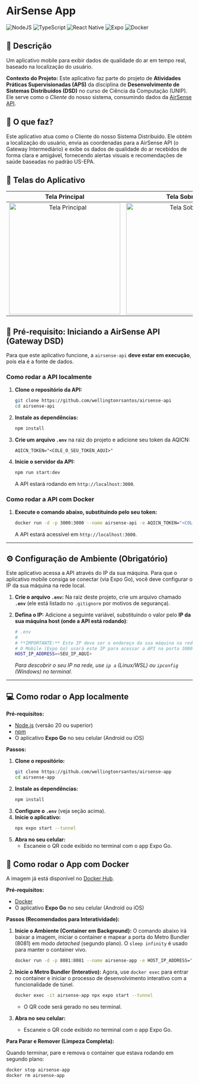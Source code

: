 # AirSense App

![NodeJS](https://img.shields.io/badge/node.js-6DA55F?style=for-the-badge&logo=node.js&logoColor=white)
![TypeScript](https://img.shields.io/badge/typescript-%23007ACC.svg?style=for-the-badge&logo=typescript&logoColor=white)
![React Native](https://img.shields.io/badge/react_native-%2320232a.svg?style=for-the-badge&logo=react&logoColor=%2361DAFB)
![Expo](https://img.shields.io/badge/expo-1B1F23?style=for-the-badge&logo=expo&logoColor=white)
![Docker](https://img.shields.io/badge/docker-%230db7ed.svg?style=for-the-badge&logo=docker&logoColor=white)

## 📝 Descrição

Um aplicativo mobile para exibir dados de qualidade do ar em tempo real, baseado na localização do usuário.

**Contexto do Projeto:** Este aplicativo faz parte do projeto de **Atividades Práticas Supervisionadas (APS)** da disciplina de **Desenvolvimento de Sistemas Distribuídos (DSD)** no curso de Ciência da Computação (UNIP). Ele serve como o _Cliente_ do nosso sistema, consumindo dados da [AirSense API](https://github.com/wellingtonrsantos/airsense-api).

## 🚀 O que faz?

Este aplicativo atua como o Cliente do nosso Sistema Distribuído. Ele obtém a localização do usuário, envia as coordenadas para a AirSense API (o Gateway Intermediário) e exibe os dados de qualidade do ar recebidos de forma clara e amigável, fornecendo alertas visuais e recomendações de saúde baseadas no padrão US-EPA.

## 📱 Telas do Aplicativo

|                            Tela Principal                            |                            Tela Sobre                             |
| :------------------------------------------------------------------: | :---------------------------------------------------------------: |
| <img src="./docs/images/home.png" alt="Tela Principal" width="300"/> | <img src="./docs/images/about.png" alt="Tela Sobre" width="300"/> |

## 🔗 Pré-requisito: Iniciando a AirSense API (Gateway DSD)

Para que este aplicativo funcione, a `airsense-api` **deve estar em execução**, pois ela é a fonte de dados.

### Como rodar a API localmente

1.  **Clone o repositório da API:**
    ```bash
    git clone https://github.com/wellingtonrsantos/airsense-api
    cd airsense-api
    ```
2.  **Instale as dependências:**
    ```bash
    npm install
    ```
3.  **Crie um arquivo `.env`** na raiz do projeto e adicione seu token da AQICN:
    ```
    AQICN_TOKEN="<COLE_O_SEU_TOKEN_AQUI>"
    ```
4.  **Inicie o servidor da API:**
    ```bash
    npm run start:dev
    ```
    A API estará rodando em `http://localhost:3000`.

### Como rodar a API com Docker

1.  **Execute o comando abaixo, substituindo pelo seu token:**
    ```bash
    docker run -d -p 3000:3000 --name airsense-api -e AQICN_TOKEN="<COLE_O_SEU_TOKEN_AQUI>" wellingtonrsantos/airsense-api:1.0.0
    ```
    A API estará acessível em `http://localhost:3000`.

---

## ⚙️ Configuração de Ambiente (Obrigatório)

Este aplicativo acessa a API através do IP da sua máquina. Para que o aplicativo mobile consiga se conectar (via Expo Go), você deve configurar o IP da sua máquina na rede local.

1.  **Crie o arquivo `.env`:** Na raiz deste projeto, crie um arquivo chamado **`.env`** (ele está listado no `.gitignore` por motivos de segurança).
2.  **Defina o IP:** Adicione a seguinte variável, substituindo o valor pelo **IP da sua máquina host (onde a API está rodando)**:
    ```bash
    # .env
    #
    # **IMPORTANTE:** Este IP deve ser o endereço da sua máquina na rede (ex: 192.168.1.13).
    # O Mobile (Expo Go) usará este IP para acessar a API na porta 3000.
    HOST_IP_ADDRESS=<SEU_IP_AQUI>
    ```

    *Para descobrir o seu IP na rede, use `ip a` (Linux/WSL) ou `ipconfig` (Windows) no terminal.*
---

## 💻 Como rodar o App localmente

**Pré-requisitos:**

- [Node.js](https://nodejs.org/) (versão 20 ou superior)
- [npm](https://www.npmjs.com/)
- O aplicativo **Expo Go** no seu celular (Android ou iOS)

**Passos:**

1.  **Clone o repositório:**
    ```bash
    git clone https://github.com/wellingtonrsantos/airsense-app
    cd airsense-app
    ```
2.  **Instale as dependências:**
    ```bash
    npm install
    ```
3.  **Configure o `.env`** (veja seção acima).
4.  **Inicie o aplicativo:**
    ```bash
    npx expo start --tunnel
    ```
5.  **Abra no seu celular:**
    - Escaneie o QR code exibido no terminal com o app Expo Go.

## 🐳 Como rodar o App com Docker

A imagem já está disponível no [Docker Hub](https://hub.docker.com/r/wellingtonrsantos/airsense-app).

**Pré-requisitos:**

- [Docker](https://www.docker.com/)
- O aplicativo **Expo Go** no seu celular (Android ou iOS)

**Passos (Recomendados para Interatividade):**

1.  **Inicie o Ambiente (Container em Background):**
    O comando abaixo irá baixar a imagem, iniciar o container e mapear a porta do Metro Bundler (8081) em modo _detached_ (segundo plano). O `sleep infinity` é usado para manter o container vivo.

    ```bash
    docker run -d -p 8081:8081 --name airsense-app -e HOST_IP_ADDRESS="<SEU_IP_AQUI>" wellingtonrsantos/airsense-app:1.0.0 sleep infinity
    ```

2.  **Inicie o Metro Bundler (Interativo):**
    Agora, use `docker exec` para entrar no container e iniciar o processo de desenvolvimento interativo com a funcionalidade de túnel.

    ```bash
    docker exec -it airsense-app npx expo start --tunnel
    ```

    - O QR code será gerado no seu terminal.

3.  **Abra no seu celular:**
    - Escaneie o QR code exibido no terminal com o app Expo Go.

**Para Parar e Remover (Limpeza Completa):**

Quando terminar, pare e remova o container que estava rodando em segundo plano:

```bash
docker stop airsense-app
docker rm airsense-app
```
